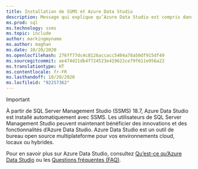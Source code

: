 ```yaml
---
title: Installation de SSMS et Azure Data Studio
description: Message qui explique qu’Azure Data Studio est compris dans l’installation de SSMS.
ms.prod: sql
ms.technology: ssms
ms.topic: include
author: markingmyname
ms.author: maghan
ms.date: 10/20/2020
ms.openlocfilehash: 276ff77dc4c8126accacc5404a78a50df915df49
ms.sourcegitcommit: ae474d21db4f724523e419622ce79f611e956a22
ms.translationtype: HT
ms.contentlocale: fr-FR
ms.lasthandoff: 10/20/2020
ms.locfileid: "92257362"
---
```

> [!Important]
> À partir de SQL Server Management Studio (SSMS) 18.7, Azure Data Studio est installé automatiquement avec SSMS. Les utilisateurs de SQL Server Management Studio peuvent maintenant bénéficier des innovations et des fonctionnalités d’Azure Data Studio. Azure Data Studio est un outil de bureau open source multiplateforme pour vos environnements cloud, locaux ou hybrides.
>
> Pour en savoir plus sur Azure Data Studio, consultez [Qu’est-ce qu’Azure Data Studio](../azure-data-studio/what-is.md) ou les [Questions fréquentes (FAQ)](../azure-data-studio/faq.md).